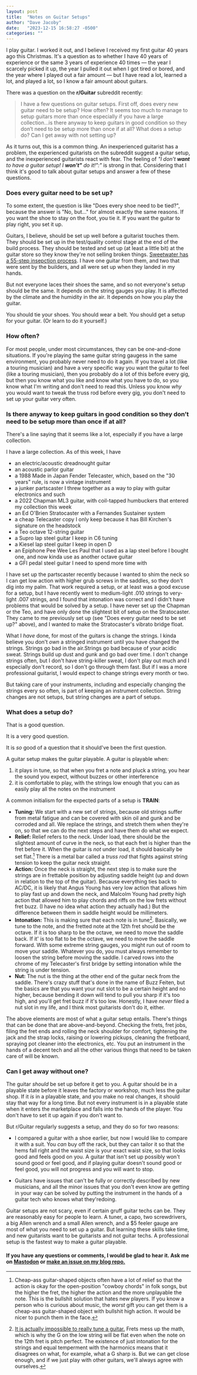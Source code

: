 ```yaml
---
layout: post
title:  "Notes on Guitar Setups"
author: "Dave Jacoby"
date:   "2023-12-15 16:58:27 -0500"
categories: ""
---
```


I play guitar. I worked it out, and I believe I received my first guitar 40 years ago this Christmas. It's a question as to whether I have 40 years of experience or the same 3 years of experience 40 times — the year I scarcely picked it up, the year I pulled it out when I got tired or bored, and the year where I played out a fair amount — but I have read a lot, learned a lot, and played a lot, so I know a fair amount about guitars.

There was a question on the **r/Guitar** subreddit recently:

> I have a few questions on guitar setups. First off, does every new guitar need to be setup? How often? It seems too much to manage to setup guitars more than once especially if you have a large collection…is there anyway to keep guitars in good condition so they don’t need to be setup more than once if at all? What does a setup do? Can I get away with not setting up?

As it turns out, this is a common thing. An inexperienced guitarist has a problem, the experienced guitarists on the subreddit suggest a guitar setup, and the inexperienced guitarists react with fear. The feeling of _"I don't **want** to have a guitar setup! I **won't"** do it!":"_ is strong in that. Considering that I think it's good to talk about guitar setups and answer a few of these questions.

### Does every guitar need to be set up?

To some extent, the question is like "Does every shoe need to be tied?", because the answer is "No, but..." for almost exactly the same reasons. If you want the shoe to stay on the foot, you tie it. If you want the guitar to play right, you set it up.

Guitars, I believe, should be set up well before a guitarist touches them. They should be set up in the test/quality control stage at the end of the build process. They should be tested and set up (at least a little bit) at the guitar store so they know they're not selling broken things. [Sweetwater has a 55-step insepction process](https://www.sweetwater.com/about/guitars/). I have one guitar from them, and two that were sent by the builders, and all were set up when they landed in my hands.

But not everyone laces their shoes the same, and so not everyone's setup should be the same. It depends on the string gauges you play. It is affected by the climate and the humidity in the air. It depends on how you play the guitar.

You should tie your shoes. You should wear a belt. You should get a setup for your guitar. (Or learn to do it yourself.)

### How often?

For most people, under most circumstances, they can be one-and-done situations. If you're playing the same guitar string gaugess in the same environment, you probably never need to do it again. If you travel a lot (like a touring musician) and have a very specific way you want the guitar to feel (like a touring musician), then you probably do a lot of this before every gig, but then you know what you like and know what you have to do, so you know what I'm writing and don't need to read this. Unless you know _why_ you would want to tweak the truss rod before every gig, you don't need to set up your guitar very often.

### Is there anyway to keep guitars in good condition so they don’t need to be setup more than once if at all?

There's a line saying that it seems like a lot, especially if you have a large collection.

I have a large collection. As of this week, I have

* an electric/acoustic dreadnought guitar
* an acoustic parlor guitar
* a 1988 Made in Japan Fender Telecaster, which, based on the "30 years" rule, is now a vintage instrument
* a junker partscaster I threw together as a way to play with guitar electronics and such
* a 2022 Chapman ML3 guitar, with coil-tapped humbuckers that entered my collection this week
* an Ed O'Brien Stratocaster with a Fernandes Sustainer system
* a cheap Telecaster copy I only keep because it has Bill Kirchen's signature on the headstock
* a Teo octave 12-string guitar
* a Supro lap steel guitar I keep in C6 tuning
* a Kiesel lap steel guitar I keep in open D
* an Epiphone Pee Wee Les Paul that I used as a lap steel before I bought one, and now kinda use as another octave guitar
* a GFI pedal steel guitar I need to spend more time with

I have set up the partscaster recently because I wanted to shim the neck so I can get low action with higher grub screws in the saddles, so they don't dig into my palm. That work required a setup, or at least was a good excuse for a setup, but I have recently went to medium-light .010 strings to very-light .007 strings, and I found that intonation was correct and I didn't have problems that would be solved by a setup. I have never set up the Chapman or the Teo, and have only done the slightest bit of setup on the Stratocaster. They came to me previously set up (see "Does every guitar need to be set up?" above), and I wanted to make the Stratocaster's vibrato bridge float.

What I _have_ done, for most of the guitars is change the strings. I kinda believe you don't _own_ a stringed instrument until you have changed the strings. Strings go bad in the air.Strings go bad because of your acidic sweat. Strings build up dust and gunk and go bad over time. I don't change strings often, but I don't have string-killer sweat, I don't play out much and I especially don't record, so I don't go through them fast. But if I was a more professional guitarist, I would expect to change strings every month or two.

But taking care of your instruments, including and especially changing the strings every so often, is part of keeping an instrument collection. String changes are not setups, but string changes are a part of setups.

### What does a setup do?

That is a good question.

It is a very good question.

It is _so_ good of a question that it should've been the first question.

A guitar setup makes the guitar playable. A guitar is playable when:

  1. it plays in tune, so that when you fret a note and pluck a string, you hear the sound you expect, without buzzes or other interference
  2. it is comfortable to play, with the strings low enough that you can as easily play all the notes on the instrument

A common initialism for the expected parts of a setup is **TRAIN**:

* **Tuning:** We start with a new set of strings, because old strings suffer from metal fatigue and can be covered with skin oil and gunk and be corroded and all. We replace the strings, and stretch them when they're on, so that we can do the next steps and have them do what we expect.
* **Relief:** Relief refers to the neck. Under load, there should be the slightest amount of curve in the neck, so that each fret is higher than the fret before it. When the guitar is _not_ under load, it should basically be set flat.[^1] There is a metal bar called a _truss rod_ that fights against string tension to keep the guitar neck straight.
* **Action:** Once the neck is straight, the next step is to make sure the strings are in frettable position by adjusting saddle height (up and down in relation to the top of the guitar). Because everything ties back to AC/DC, it is likely that Angus Young has very low action that allows him to play fast up and down the neck, and Malcolm Young had pretty high action that allowed him to play chords and riffs on the low frets without fret buzz. (I have no idea what action they actually had.) But the difference between them in saddle height would be millimeters.
* **Intonation:** This is making sure that each note is in tune[^2]. Basically, we tune to the note, and the fretted note at the 12th fret should be the octave. If it is too sharp to be the octave, we need to move the saddle back. If it' is too flat to be the octave, we need to move the saddle forward. With some extreme string gauges, you might run out of room to move your saddle. Whatever you do, you must always remember to loosen the string before moving the saddle. I carved rows into the chrome of my Telecaster's first bridge by setting intonation while the string is under tension.
* **Nut:** The nut is the thing at the other end of the guitar neck from the saddle. There's crazy stuff that's done in the name of Buzz Feiten, but the basics are that you want your nut slot to be a certain height and no higher, because bending it down will tend to pull you sharp if it's too high, and you'll get fret buzz if it's too low. Honestly, I have _never_ filed a nut slot in my life, and I think most guitarists don't do it, either.

The above elements are most of what a guitar setup entails. There's things that can be done that are above-and-beyond. Checking the frets, fret jobs, filing the fret ends and rolling the neck shoulder for comfort, tightening the jack and the strap locks, raising or lowering pickups, cleaning the fretboard, spraying pot cleaner into the electronics, etc. You put an instrument in the hands of a decent tech and all the other various things that need to be taken care of will be known.

### **Can I get away without one?**

The guitar _should_ be set up before it get to you. A guitar should be in a playable state before it leaves the factory or workshop, much less the guitar shop. If it *is* in a playable state, and you make no real changes, it should stay that way for a long time. But not every instrument is in a playable state when it enters the marketplace and falls into the hands of the player. You don't have to set it up again if you don't want to.

But r/Guitar regularly suggests a setup, and they do so for two reasons:

* I compared a guitar with a shoe earlier, but now I would like to compare it with a suit. You *can* buy off the rack, but they can tailor it so that the hems fall right and the waist size is your exact waist size, so that looks good and feels good on you. A guitar that isn't set up possibly won't sound good or feel good, and if playing guitar doesn't sound good or feel good, you will not progress and you will want to stop.

* Guitars have issues that can't be fully or correctly described by new musicians, and all the minor issues that you don't even know are getting in your way can be solved by putting the instrument in the hands of a guitar tech who knows what they'redoing.

Guitar setups are not scary, even if certain gruff guitar techs can be. They are reasonably easy for people to learn. A tuner, a capo, two screwdrivers, a big Allen wrench and a small Allen wrench, and a $5 feeler gauge are most of what you need to set up a guitar. But learning these skills take time, and new guitarists want to be guitarists and not guitar techs. A professional setup is the fastest way to make a guitar playable.

[^1]: Cheap-ass guitar-shaped objects often have a lot of relief so that the action is okay for the open-position "cowboy chords" in folk songs, but the higher the fret, the higher the action and the more unplayable the note. This is the bullshit solution that hates new players. If you know a person who is curious about music, the _worst_ gift you can get them is a cheap-ass guitar-shaped object with bullshit high action. It would be nicer to punch them in the face.

[^2]: [It is actually impossible to really tune a guitar.](https://blog.discmakers.com/2017/08/why-you-cant-tune-a-guitar/) Frets mess up the math, which is why the G on the low string will be flat even when the note on the 12th fret is pitch perfect. The existence of just intonation for the strings and equal temperment with the harmonics means that it disagrees on what, for example, what a G sharp is. But we can get close enough, and if we just play with other guitars, we'll always agree with ourselves.

#### If you have any questions or comments, I would be glad to hear it. Ask me on [Mastodon](https://mastodon.xyz/@jacobydave) or [make an issue on my blog repo.](https://github.com/jacoby/jacoby.github.io)
